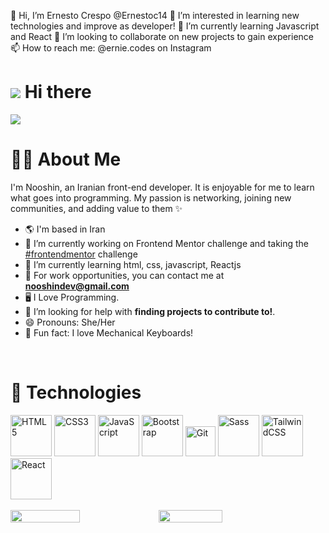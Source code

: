 👋 Hi, I’m Ernesto Crespo @Ernestoc14
👀 I’m interested in learning new technologies and improve as developer!
🌱 I’m currently learning Javascript and React
💞️ I’m looking to collaborate on new projects to gain experience
📫 How to reach me: @ernie.codes on Instagram 


<!---
Ernestoc14/Ernestoc14 is a ✨ special ✨ repository because its `README.md` (this file) appears on your GitHub profile.
You can click the Preview link to take a look at your changes.
--->


#    ![](https://user-images.githubusercontent.com/18350557/176309783-0785949b-9127-417c-8b55-ab5a4333674e.gif)   Hi there 



<img  src="https://i.postimg.cc/5y2y25Ny/Untitled-1594-400-px-2.png">



<br/>



#  👩‍🦰   About Me

<p>
  
I'm Nooshin, an Iranian front-end developer. It is enjoyable for me to learn what goes into programming. My passion is networking, joining new communities, and adding value to them ✨

<div>


 



- 🌎 I'm based in Iran
- 🔭 I’m currently working on Frontend Mentor challenge and taking the [#frontendmentor](https://www.frontendmentor.io) challenge
- 🌱 I’m currently learning html, css, javascript, Reactjs
- 🤝 For work opportunities, you can contact me at **nooshindev@gmail.com**
- 🖥 I Love Programming.
- 🍂 I’m looking for help with **finding projects to contribute to!**.
- 😄 Pronouns: She/Her
- 🍩 Fun fact: I love Mechanical Keyboards!

<br />





  
</p>
	
	

  </p>



# 🔧  Technologies
<img src="https://raw.githubusercontent.com/danielcranney/readme-generator/main/public/icons/skills/html5-colored.svg" width="66" height="66" alt="HTML5" />
<img src="https://cdn.jsdelivr.net/gh/devicons/devicon/icons/css3/css3-plain.svg" width="66" height="66" alt="CSS3" />
<img src="https://raw.githubusercontent.com/danielcranney/readme-generator/main/public/icons/skills/javascript-colored.svg" width="66" height="66" alt="JavaScript" />
<img src="https://cdn.jsdelivr.net/gh/devicons/devicon/icons/bootstrap/bootstrap-original.svg"  width="66"  height="66" alt="Bootstrap" />
 <img src="https://cdn.jsdelivr.net/gh/devicons/devicon/icons/git/git-original.svg"  width="48"  height="48" alt="Git" />
 <img src="https://raw.githubusercontent.com/danielcranney/readme-generator/main/public/icons/skills/sass-colored.svg" width="66" height="66" alt="Sass" />
 <img src="https://raw.githubusercontent.com/danielcranney/readme-generator/main/public/icons/skills/tailwindcss-colored.svg" width="66" height="66" alt="TailwindCSS"/>
 <img src="https://raw.githubusercontent.com/danielcranney/readme-generator/main/public/icons/skills/react-colored.svg" width=66" height="66" alt="React" />


  <br> 
</br>


<div  style="display: flex; flex-direction: row;>
  <a href="https://github.com/itsnooshin">
    <img width="47%" height="auto" src="https://github-readme-stats-eight-theta.vercel.app/api?username=itsnooshin&show_icons=true&theme=radical&include_all_commits=true&count_private=true"/>
    <img width="45%" height="auto" src="https://github-readme-stats-eight-theta.vercel.app/api/top-langs/?username=itsnooshin&layout=compact&langs_count=8&theme=radical"/>
  </a>
</p>

